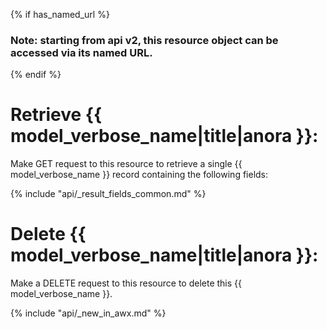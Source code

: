{% if has_named_url %}
### Note: starting from api v2, this resource object can be accessed via its named URL.
{% endif %}

# Retrieve {{ model_verbose_name|title|anora }}:

Make GET request to this resource to retrieve a single {{ model_verbose_name }}
record containing the following fields:

{% include "api/_result_fields_common.md" %}

# Delete {{ model_verbose_name|title|anora }}:

Make a DELETE request to this resource to delete this {{ model_verbose_name }}.

{% include "api/_new_in_awx.md" %}
